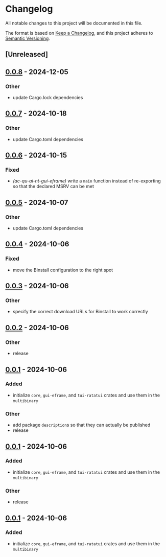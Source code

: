 # Changelog

All notable changes to this project will be documented in this file.

The format is based on [Keep a Changelog](https://keepachangelog.com/en/1.0.0/),
and this project adheres to [Semantic Versioning](https://semver.org/spec/v2.0.0.html).

## [Unreleased]

## [0.0.8](https://github.com/babichjacob/ac-qu-ai-nt/compare/ac-qu-ai-nt-gui-eframe-v0.0.7...ac-qu-ai-nt-gui-eframe-v0.0.8) - 2024-12-05

### Other

- update Cargo.lock dependencies

## [0.0.7](https://github.com/babichjacob/ac-qu-ai-nt/compare/ac-qu-ai-nt-gui-eframe-v0.0.6...ac-qu-ai-nt-gui-eframe-v0.0.7) - 2024-10-18

### Other

- update Cargo.toml dependencies

## [0.0.6](https://github.com/babichjacob/ac-qu-ai-nt/compare/ac-qu-ai-nt-gui-eframe-v0.0.5...ac-qu-ai-nt-gui-eframe-v0.0.6) - 2024-10-15

### Fixed

- *(ac-qu-ai-nt-gui-eframe)* write a `main` function instead of re-exporting so that the declared MSRV can be met

## [0.0.5](https://github.com/babichjacob/ac-qu-ai-nt/compare/ac-qu-ai-nt-gui-eframe-v0.0.4...ac-qu-ai-nt-gui-eframe-v0.0.5) - 2024-10-07

### Other

- update Cargo.toml dependencies

## [0.0.4](https://github.com/babichjacob/ac-qu-ai-nt/compare/ac-qu-ai-nt-gui-eframe-v0.0.3...ac-qu-ai-nt-gui-eframe-v0.0.4) - 2024-10-06

### Fixed

- move the Binstall configuration to the right spot

## [0.0.3](https://github.com/babichjacob/ac-qu-ai-nt/compare/ac-qu-ai-nt-gui-eframe-v0.0.2...ac-qu-ai-nt-gui-eframe-v0.0.3) - 2024-10-06

### Other

- specify the correct download URLs for Binstall to work correctly

## [0.0.2](https://github.com/babichjacob/ac-qu-ai-nt/compare/ac-qu-ai-nt-gui-eframe-v0.0.1...ac-qu-ai-nt-gui-eframe-v0.0.2) - 2024-10-06

### Other

- release

## [0.0.1](https://github.com/babichjacob/ac-qu-ai-nt/releases/tag/ac-qu-ai-nt-gui-eframe-v0.0.1) - 2024-10-06

### Added

- initialize `core`, `gui-eframe`, and `tui-ratatui` crates and use them in the `multibinary`

### Other

- add package `description`s so that they can actually be published
- release

## [0.0.1](https://github.com/babichjacob/ac-qu-ai-nt/releases/tag/ac-qu-ai-nt-gui-eframe-v0.0.1) - 2024-10-06

### Added

- initialize `core`, `gui-eframe`, and `tui-ratatui` crates and use them in the `multibinary`

### Other

- release

## [0.0.1](https://github.com/babichjacob/ac-qu-ai-nt/releases/tag/ac-qu-ai-nt-gui-eframe-v0.0.1) - 2024-10-06

### Added

- initialize `core`, `gui-eframe`, and `tui-ratatui` crates and use them in the `multibinary`

